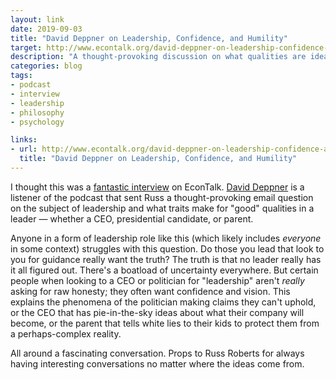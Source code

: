 ```yaml
---
layout: link
date: 2019-09-03
title: "David Deppner on Leadership, Confidence, and Humility"
target: http://www.econtalk.org/david-deppner-on-leadership-confidence-and-humility/
description: "A thought-provoking discussion on what qualities are ideal for leaders."
categories: blog
tags:
- podcast
- interview
- leadership
- philosophy
- psychology

links:
- url: http://www.econtalk.org/david-deppner-on-leadership-confidence-and-humility/
  title: "David Deppner on Leadership, Confidence, and Humility"
---
```


I thought this was a [fantastic interview](http://www.econtalk.org/david-deppner-on-leadership-confidence-and-humility/ "David Deppner on Leadership") on EconTalk. [David Deppner](https://twitter.com/DavidDeppner "David Deppner") is a listener of the podcast that sent Russ a thought-provoking email question on the subject of leadership and what traits make for "good" qualities in a leader — whether a CEO, presidential candidate, or parent.

Anyone in a form of leadership role like this (which likely includes *everyone* in some context) struggles with this question. Do those you lead that look to you for guidance really want the truth? The truth is that no leader really has it all figured out. There's a boatload of uncertainty everywhere. But certain people when looking to a CEO or politician for "leadership" aren't *really* asking for raw honesty; they often want confidence and vision. This explains the phenomena of the politician making claims they can't uphold, or the CEO that has pie-in-the-sky ideas about what their company will become, or the parent that tells white lies to their kids to protect them from a perhaps-complex reality.

All around a fascinating conversation. Props to Russ Roberts for always having interesting conversations no matter where the ideas come from.
